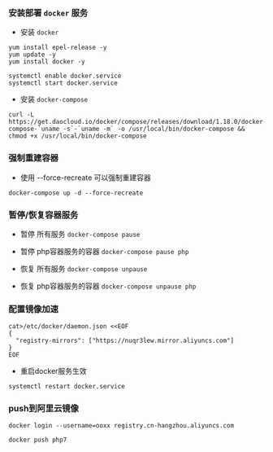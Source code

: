 ### 安装部署 `docker` 服务

- 安装 `docker`
```
yum install epel-release -y
yum update -y
yum install docker -y

systemctl enable docker.service
systemctl start docker.service
```

- 安装 `docker-compose`
```
curl -L https://get.daocloud.io/docker/compose/releases/download/1.18.0/docker-compose-`uname -s`-`uname -m` -o /usr/local/bin/docker-compose && chmod +x /usr/local/bin/docker-compose
```
### 强制重建容器 
- 使用 --force-recreate 可以强制重建容器
```
docker-compose up -d --force-recreate
``` 

### 暂停/恢复容器服务
- 暂停 所有服务
```docker-compose pause``` 
- 暂停 php容器服务的容器
```docker-compose pause php ```

- 恢复 所有服务
```docker-compose unpause```
- 恢复 php容器服务的容器
```docker-compose unpause php```

### 配置镜像加速
```
cat>/etc/docker/daemon.json <<EOF
{
  "registry-mirrors": ["https://nuqr3lew.mirror.aliyuncs.com"]
}
EOF
```

- 重启docker服务生效
```
systemctl restart docker.service
```

### push到阿里云镜像
```
docker login --username=ooxx registry.cn-hangzhou.aliyuncs.com

docker push php7
```
